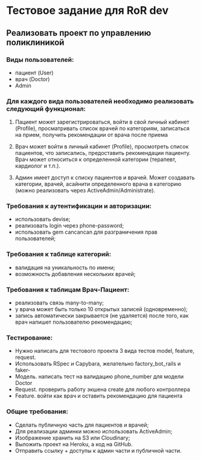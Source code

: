 # Тестовое задание для RoR dev

## Реализовать проект по управлению поликлиникой

### Виды пользователей:

- пациент (User)
- врач (Doctor)
- Admin

### Для каждого вида пользователей необходимо реализовать следующий функционал:

1. Пациент может зарегистрироваться, войти в свой личный кабинет (Profile),
   просматривать список врачей по категориям, записаться на прием, получить
   рекомендации от врача после приема

2. Врач может войти в личный кабинет (Profile), просмотреть список пациентов, что
   записались, предоставить рекомендации пациенту. Врач может относиться к определенной
   категории (терапевт, кардиолог и т.п.).

3. Админ имеет доступ к списку пациентов и врачей. Может создавать категории, врачей,
   асайнити определенного врача в категорию (можно реализовать через ActiveAdmin/Administrate).

### Требования к аутентификации и авторизации:

- использовать devise;
- реализовать login через phone-password;
- использовать gem cancancan для разграничения прав пользователей;

### Требования к таблице категорий:

- валидация на уникальность по имени;
- возможность добавления нескольких врачей;

### Требования к таблицам Врач-Пациент:

- реализовать связь many-to-many;
- у врача может быть только 10 открытых записей (одновременно);
- запись автоматически закрывается (не удаляется) после того, как врач напишет пользователю рекомендацию;

### Тестирование:

- Нужно написать для тестового проекта 3 вида тестов model, feature, request.
- Использовать RSpec и Capybara, желательно factory_bot_rails и faker-
- Модель. написать тест на валидацию phone_number для модели Doctor
- Request. проверить работу экшена create для любого контроллера
- Feature. войти как врач и оставить рекомендацию для пациента

### Общие требования:

- Сделать публичную часть для пациентов и врачей;
- Для реализации админки можно использовать ActiveAdmin;
- Изображение хранить на S3 или Cloudinary;
- Выложить проект на Heroku, а код на GitHub.
- Отправить ссылку + доступы к админ части и публичной части.
